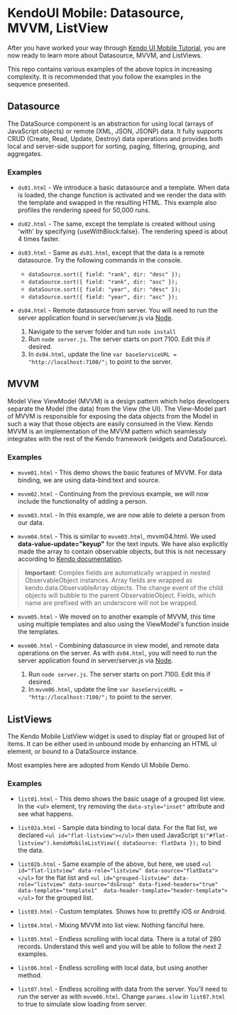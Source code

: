 # KendoUI Mobile: Datasource, MVVM, ListView

After you have worked your way through [Kendo UI Mobile Tutorial](https://github.com/kelvin-yong/kendo), you are now ready to learn more about Datasource, MVVM, and ListViews.

This repo contains various examples of the above topics in increasing complexity. It is recommended that you follow the examples in the sequence presented.


## Datasource 
The DataSource component is an abstraction for using local (arrays of JavaScript objects) or remote (XML, JSON, JSONP) data. It fully supports CRUD (Create, Read, Update, Destroy) data operations and provides both local and server-side support for sorting, paging, filtering, grouping, and aggregates.

### Examples
- `ds01.html` - We introduce a basic datasource and a template. When data is loaded, the change function is activated and we render the data with the template and swapped in the resulting HTML. This example also profiles the rendering speed for 50,000 runs.

- `ds02.html` - The same, except the template is created without using 'with' by specifying {useWithBlock:false}. The rendering speed is about 4 times faster.

- `ds03.html` - Same as `ds01.html`, except that the data is a remote datasource. Try the following commands in the console.
	- `dataSource.sort({ field: "rank", dir: "desc" });`
	- `dataSource.sort({ field: "rank", dir: "asc" });`
	- `dataSource.sort({ field: "year", dir: "desc" });`
	- `dataSource.sort({ field: "year", dir: "asc" });`

- `ds04.html` - Remote datasource from server. You will need to run the server application found in server/server.js via [Node](http://nodejs.org/).

	1. Navigate to the server folder and tun `node install`
	2. Run `node server.js`. The server starts on port 7100. Edit this if desired.
	3. In `ds04.html`, update the line `var baseServiceURL = "http://localhost:7100/";` to point to the server.


## MVVM 
Model View ViewModel (MVVM) is a design pattern which helps developers separate the Model (the data) from the View (the UI). The View-Model part of MVVM is responsible for exposing the data objects from the Model in such a way that those objects are easily consumed in the View.
Kendo MVVM is an implementation of the MVVM pattern which seamlessly integrates with the rest of the Kendo framework (widgets and DataSource).

### Examples
- `mvvm01.html` - This demo shows the basic features of MVVM. For data binding, we are using data-bind:text and source.

- `mvvm02.html` - Continuing from the previous example, we will now include the functionality of adding a person.

- `mvvm03.html` - In this example, we are now able to delete a person from our data.

- `mvvm04.html` - This is similar to `mvvm03.html`, mvvm04.html. We used **data-value-update="keyup"** for the text inputs. We have also explicitly made the array to contain observable objects, but this is not necessary according to [Kendo documentation](http://docs.kendoui.com/api/framework/observableobject). 

> **Important**: Complex fields are automatically wrapped in nested ObservableObject instances. Array fields are wrapped as kendo.data.ObservableArray objects. The change event of the child objects will bubble to the parent ObservableObject. Fields, which name are prefixed with an underscore will not be wrapped.

- `mvvm05.html` - We moved on to another example of MVVM, this time using multiple templates and also using the ViewModel's function inside the templates.

- `mvvm06.html` - Combining datasource in view model, and remote data operations on the server. As with `ds04.html`, you will need to run the server application found in server/server.js via [Node](http://nodejs.org/).

	1. Run `node server.js`. The server starts on port 7100. Edit this if desired.
	2. In `mvvm06.html`, update the line `var baseServiceURL = "http://localhost:7100/";` to point to the server.


## ListViews 
The Kendo Mobile ListView widget is used to display flat or grouped list of items. It can be either used in unbound mode by enhancing an HTML ul element, or bound to a DataSource instance.

Most examples here are adopted from Kendo UI Mobile Demo.

### Examples
- `list01.html` - This demo shows the basic usage of a grouped list view. In the \<ul\> element, try removing the `data-style="inset"` attribute and see what happens.

- `list02a.html` - Sample data binding to local data. For the flat list, we declared `<ul id="flat-listview"></ul>` then used JavaScript `$("#flat-listview").kendoMobileListView({ dataSource: flatData });` to bind the data.

- `list02b.html` - Same example of the above, but here, we used `<ul id="flat-listview" data-role="listview" data-source="flatData"></ul>` for the flat list and `<ul id="grouped-listview" data-role="listview" data-source="dsGroup" data-fixed-headers="true" data-template="template1"  data-header-template="header-template"></ul>` for the grouped list.

- `list03.html` - Custom templates. Shows how to prettify iOS or Android.

- `list04.html` - Mixing MVVM into list view. Nothing fanciful here.

- `list05.html` - Endless scrolling with local data. There is a total of 280 records. Understand this well and you will be able to follow the next 2 examples.

- `list06.html` - Endless scrolling with local data, but using another method.

- `list07.html` - Endless scrolling with data from the server. You'll need to run the server as with `mvvm06.html`. Change `params.slow` in `list07.html` to true to simulate slow loading from server.

